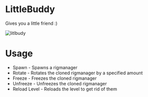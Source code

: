 # LittleBuddy
Gives you a little friend :)

![litlbudy](https://github.com/CarrionAndOn/LittleBuddy/assets/30084485/d9a4c61e-31a2-4fa7-8617-8e30b54e71bf)

# Usage 

* Spawn - Spawns a rigmanager
* Rotate - Rotates the cloned rigmanager by a specified amount
* Freeze - Freezes the cloned rigmanager
* Unfreeze - Unfreezes the cloned rigmanager
* Reload Level - Reloads the level to get rid of them

